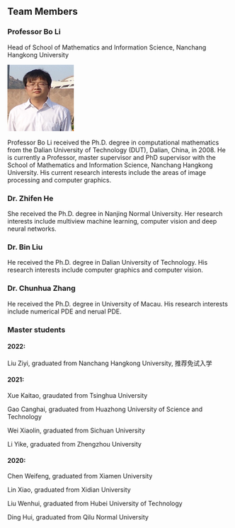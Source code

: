 
## Team Members

### Professor  Bo Li

Head of School of Mathematics and Information Science, Nanchang Hangkong University

<img src="https://github.com/ISCANCHU/ISCANCHU.github.io/blob/main/img/libo.png"
    alt="Prof. Bo Li"
    width="150px"
    height="150px">

Professor Bo Li received the Ph.D. degree in computational mathematics from the Dalian University of Technology (DUT), Dalian, China, in 2008. He is currently
a Professor, master supervisor and PhD supervisor with the School of Mathematics and Information Science, Nanchang Hangkong University. His current research interests include the areas of image processing and computer graphics. 

### Dr. Zhifen He

She received the Ph.D. degree in Nanjing Normal University. Her research interests include multiview machine learning, computer vision and deep neural networks.

### Dr. Bin Liu

He received the Ph.D. degree in Dalian University of Technology. His research interests include computer graphics and computer vision.

### Dr. Chunhua Zhang

He received the Ph.D. degree in University of Macau. His research interests include numerical PDE and nerual PDE.

### Master students

#### 2022:

Liu Ziyi, graduated from Nanchang Hangkong University, 推荐免试入学

#### 2021: 

Xue Kaitao, graudated from Tsinghua University

Gao Canghai, graduated from Huazhong University of Science and Technology

Wei Xiaolin, graduated from Sichuan University

Li Yike, graduated from Zhengzhou University

#### 2020:

Chen Weifeng, graduated from Xiamen University

Lin Xiao, graduated from Xidian University

Liu Wenhui, graduated from Hubei University of Technology

Ding Hui, graduated from Qilu Normal University
